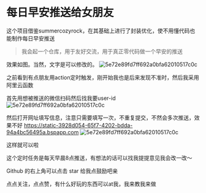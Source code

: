 # 每日早安推送给女朋友
这个项目借鉴summercozyrock，在其基础上进行了封装优化，使不用懂代码也能制作每日早安推送
> 我会起一个仓库，用于友好交流，用于真正零代码做一个早安的推送


效果如图。当然，文字是可以修改的。
![5e72e89fd7ff692a0bfa62010517c0c](https://vkceyugu.cdn.bspapp.com/VKCEYUGU-3928d054-65f7-4202-bdda-94a4bc56495a/aaab908c-24c9-4ecc-b0f4-c935433fe415.jpg)


之前看到有点朋友用action定时触发，刚开始我也是后来发现不准时，然后我采用阿里云函数

首先用想被推送的微信扫码然后找我要user-id
![5e72e89fd7ff692a0bfa62010517c0c](https://vkceyugu.cdn.bspapp.com/VKCEYUGU-3928d054-65f7-4202-bdda-94a4bc56495a/30ace4fa-7300-462d-9b3a-779a5de1af1b.png)

然后打开网址填写信息，注意只需要填写一次，不重复提交，不然会多次推送，效果不好
https://static-3928d054-65f7-4202-bdda-94a4bc56495a.bspapp.com
![5e72e89fd7ff692a0bfa62010517c0c](https://vkceyugu.cdn.bspapp.com/VKCEYUGU-3928d054-65f7-4202-bdda-94a4bc56495a/7baea4e1-c885-40bc-974b-d32b99fdf64b.png)

这样就可以啦

这个定时任务是每天早晨8点推送，有想法的话可以找我提提意见我会改一改～

Github 的右上角可以点击 star 给我点鼓励吧亲

点点关注，点点赞，有什么好玩的东西可以at我，我来教我来做
